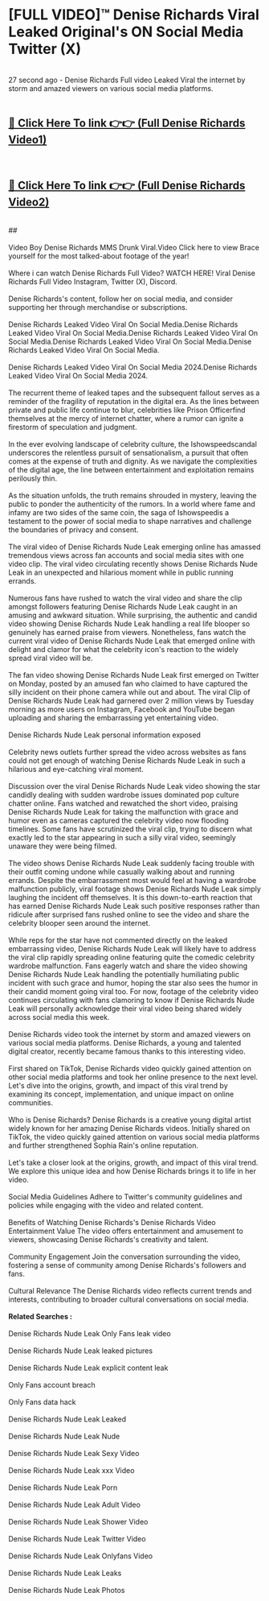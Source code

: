 # [FULL VIDEO]™ Denise Richards Viral Leaked Original's ON Social Media Twitter (X) <br>
<br>
27 second ago - Denise Richards Full video Leaked Viral the internet by storm and amazed viewers on various social media platforms.<br>

 <br>

##  <a href="https://play.123hd.live?title=Full Denise_Richards&ref=git">🔴 Click Here To link 👉👉 (Full Denise Richards Video1)</a><br>
  <br>

##  <a href="https://play.123hd.live?title=Full Denise_Richards&ref=git">🔴 Click Here To link 👉👉 (Full Denise Richards Video2)</a><br>
  <br>
  ##


  <br>

  <br>
Video Boy Denise Richards MMS Drunk Viral.Video Click here to view Brace yourself for the most talked-about footage of the year!
<br><br>
Where i can watch Denise Richards Full Video? WATCH HERE! Viral Denise Richards Full Video Instagram, Twitter (X), Discord.
<br><br>
Denise Richards's content, follow her on social media, and consider supporting her through merchandise or subscriptions.
<br><br>
Denise Richards Leaked Video Viral On Social Media.Denise Richards Leaked Video Viral On Social Media.Denise Richards Leaked Video Viral On Social Media.Denise Richards Leaked Video Viral On Social Media.Denise Richards Leaked Video Viral On Social Media.
<br><br>
Denise Richards Leaked Video Viral On Social Media 2024.Denise Richards Leaked Video Viral On Social Media 2024.
<br><br>
The recurrent theme of leaked tapes and the subsequent fallout serves as a reminder of the fragility of reputation in the digital era. As the lines between private and public life continue to blur, celebrities like Prison Officerfind themselves at the mercy of internet chatter, where a rumor can ignite a firestorm of speculation and judgment.
<br><br>
In the ever evolving landscape of celebrity culture, the Ishowspeedscandal underscores the relentless pursuit of sensationalism, a pursuit that often comes at the expense of truth and dignity. As we navigate the complexities of the digital age, the line between entertainment and exploitation remains perilously thin.
<br><br>
As the situation unfolds, the truth remains shrouded in mystery, leaving the public to ponder the authenticity of the rumors. In a world where fame and infamy are two sides of the same coin, the saga of Ishowspeedis a testament to the power of social media to shape narratives and challenge the boundaries of privacy and consent.
<br><br>
The viral video of Denise Richards Nude Leak emerging online has amassed tremendous views across fan accounts and social media sites with one video clip. The viral video circulating recently shows Denise Richards Nude Leak in an unexpected and hilarious moment while in public running errands.
<br><br>
Numerous fans have rushed to watch the viral video and share the clip amongst followers featuring Denise Richards Nude Leak caught in an amusing and awkward situation. While surprising, the authentic and candid video showing Denise Richards Nude Leak handling a real life blooper so genuinely has earned praise from viewers. Nonetheless, fans watch the current viral video of Denise Richards Nude Leak that emerged online with delight and clamor for what the celebrity icon's reaction to the widely spread viral video will be.
<br><br>
The fan video showing Denise Richards Nude Leak first emerged on Twitter on Monday, posted by an amused fan who claimed to have captured the silly incident on their phone camera while out and about. The viral Clip of Denise Richards Nude Leak had garnered over 2 million views by Tuesday morning as more users on Instagram, Facebook and YouTube began uploading and sharing the embarrassing yet entertaining video.
<br><br>
Denise Richards Nude Leak personal information exposed
<br><br>
Celebrity news outlets further spread the video across websites as fans could not get enough of watching Denise Richards Nude Leak in such a hilarious and eye-catching viral moment.
<br><br>
Discussion over the viral Denise Richards Nude Leak video showing the star candidly dealing with sudden wardrobe issues dominated pop culture chatter online. Fans watched and rewatched the short video, praising Denise Richards Nude Leak for taking the malfunction with grace and humor even as cameras captured the celebrity video now flooding timelines. Some fans have scrutinized the viral clip, trying to discern what exactly led to the star appearing in such a silly viral video, seemingly unaware they were being filmed.
<br><br>
The video shows Denise Richards Nude Leak suddenly facing trouble with their outfit coming undone while casually walking about and running errands. Despite the embarrassment most would feel at having a wardrobe malfunction publicly, viral footage shows Denise Richards Nude Leak simply laughing the incident off themselves. It is this down-to-earth reaction that has earned Denise Richards Nude Leak such positive responses rather than ridicule after surprised fans rushed online to see the video and share the celebrity blooper seen around the internet.
<br><br>
While reps for the star have not commented directly on the leaked embarrassing video, Denise Richards Nude Leak will likely have to address the viral clip rapidly spreading online featuring quite the comedic celebrity wardrobe malfunction. Fans eagerly watch and share the video showing Denise Richards Nude Leak handling the potentially humiliating public incident with such grace and humor, hoping the star also sees the humor in their candid moment going viral too. For now, footage of the celebrity video continues circulating with fans clamoring to know if Denise Richards Nude Leak will personally acknowledge their viral video being shared widely across social media this week.
<br><br>
Denise Richards video took the internet by storm and amazed viewers on various social media platforms. Denise Richards, a young and talented digital creator, recently became famous thanks to this interesting video.
<br><br>
First shared on TikTok, Denise Richards video quickly gained attention on other social media platforms and took her online presence to the next level. Let's dive into the origins, growth, and impact of this viral trend by examining its concept, implementation, and unique impact on online communities.
<br><br>
Who is Denise Richards? Denise Richards is a creative young digital artist widely known for her amazing Denise Richards videos. Initially shared on TikTok, the video quickly gained attention on various social media platforms and further strengthened Sophia Rain's online reputation.
<br><br>
Let's take a closer look at the origins, growth, and impact of this viral trend. We explore this unique idea and how Denise Richards brings it to life in her video.
<br><br>
Social Media Guidelines Adhere to Twitter's community guidelines and policies while engaging with the video and related content.
<br><br>
Benefits of Watching Denise Richards's Denise Richards Video Entertainment Value The video offers entertainment and amusement to viewers, showcasing Denise Richards's creativity and talent.
<br><br>
Community Engagement Join the conversation surrounding the video, fostering a sense of community among Denise Richards's followers and fans.
<br><br>
Cultural Relevance The Denise Richards video reflects current trends and interests, contributing to broader cultural conversations on social media.
<br><br>
<strong>Related Searches :</strong>
<br><br>
Denise Richards Nude Leak Only Fans leak video
<br><br>
Denise Richards Nude Leak leaked pictures
<br><br>
Denise Richards Nude Leak explicit content leak
<br><br>
Only Fans account breach
<br><br>
Only Fans data hack
<br><br>
Denise Richards Nude Leak Leaked
<br><br>
Denise Richards Nude Leak Nude
<br><br>
Denise Richards Nude Leak Sexy Video
<br><br>
Denise Richards Nude Leak xxx Video
<br><br>
Denise Richards Nude Leak Porn
<br><br>
Denise Richards Nude Leak Adult Video
<br><br>
Denise Richards Nude Leak Shower Video
<br><br>
Denise Richards Nude Leak Twitter Video
<br><br>
Denise Richards Nude Leak Onlyfans Video
<br><br>
Denise Richards Nude Leak Leaks
<br><br>
Denise Richards Nude Leak Photos